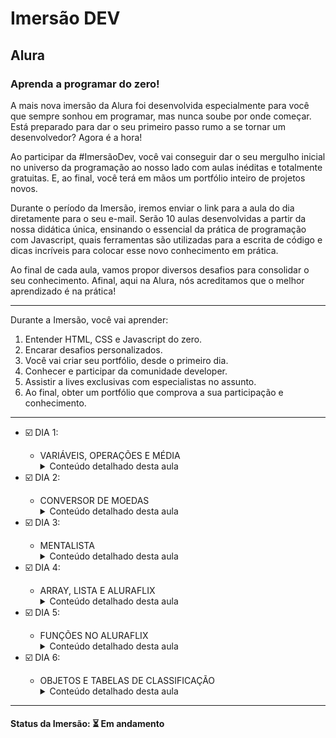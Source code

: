 <h1>Imersão DEV</h1>
<h2>Alura</h2>

<h3>Aprenda a programar do zero!</h3>

<p>A mais nova imersão da Alura foi desenvolvida especialmente para você que sempre sonhou em programar, mas nunca soube por onde começar. Está preparado para dar o seu primeiro passo rumo a se tornar um desenvolvedor? Agora é a hora!</p>

<p>Ao participar da #ImersãoDev, você vai conseguir dar o seu mergulho inicial no universo da programação ao nosso lado com aulas inéditas e totalmente gratuitas. E, ao final, você terá em mãos um portfólio inteiro de projetos novos.</p>

<p>Durante o período da Imersão, iremos enviar o link para a aula do dia diretamente para o seu e-mail. Serão 10 aulas desenvolvidas a partir da nossa didática única, ensinando o essencial da prática de programação com Javascript, quais ferramentas são utilizadas para a escrita de código e dicas incríveis para colocar esse novo conhecimento em prática.</p>

<p>Ao final de cada aula, vamos propor diversos desafios para consolidar o seu conhecimento. Afinal, aqui na Alura, nós acreditamos que o melhor aprendizado é na prática!</p>

<hr>

<p>Durante a Imersão, você vai aprender:</p>

<ol>
  <li>Entender HTML, CSS e Javascript do zero.</li>
  <li>Encarar desafios personalizados.</li>
  <li>Você vai criar seu portfólio, desde o primeiro dia.</li>
  <li>Conhecer e participar da comunidade developer.</li>
  <li>Assistir a lives exclusivas com especialistas no assunto.</li>
  <li>Ao final, obter um portfólio que comprova a sua participação e conhecimento.</li>
</ol>

<hr>

<ul>
  <li>☑️ DIA 1:</li> 
  <ul>
    <li>VARIÁVEIS, OPERAÇÕES E MÉDIA</li>
    <details>
      <summary>Conteúdo detalhado desta aula</summary>
        <p>
          <ul>
            <li>Entender as diferenças entre HTML, CSS e JavaScript;</li>
            <li>Variáveis, manipulação dos valores armazenados e a memória do computador;</li>
            <li>Tipos de variáveis, como texto e inteiro;</li>
            <li>Fixando a quantidade de casas decimais com a função toFixed();</li>
            <br>
            <strong>Desafios desta aula!</strong>
            <br>
            <br>
            <li>Dependendo da nota, mostrar se a aluna ou aluno foi aprovada(o) ou não</li>
            <li>Alterar o fundo da tela da maneira que achar mais legal</li>
            <li>Imprimir na própria página o resultado, ao invés do console</li>
            <li>Criar um conversor de temperaturas entre farenheit e celcius</li>
            <li>Colocar a conta inteira da média em apenas uma linha</li>
          </ul>
        </p>
    </details>
  </ul>

  <li>☑️ DIA 2:</li> 
  <ul>
    <li>CONVERSOR DE MOEDAS</li>
    <details>
      <summary>Conteúdo detalhado desta aula</summary>
        <p>
          <ul>
            <li>Interagir com usuário para receber os preços a serem convertidos;</li>
            <li>Criar a lógica para saber como converter;</li>
            <li>Utilizar funções que interagem com a tela;</li>
            <li>Exibir o resultado na tela com innerHTML;</li>
            <br>
            <strong>Desafios desta aula!</strong>
            <br>
            <br>
            <li>Adicionar outras moedas para converter.</li>
            <li>Conversor de quilômetros para anos luz e verificar o tempo que demora para ir de uma estrela para outra.</li>
            <li>Conversor de temperaturas entre farenheit, kelvin e celcius.</li>
            <li>Adicionar uma linha ao projeto desenvolvido para que apareça o valor em bitcoin.</li>
          </ul>
        </p>
    </details>
  </ul>

  <li>☑️ DIA 3:</li> 
  <ul>
    <li>MENTALISTA</li>
    <details>
      <summary>Conteúdo detalhado desta aula</summary>
        <p>
          <ul>
            <li>Realizar o fork do projeto com template inicial;</li>
            <li>Fazer testes utilizando console.log();</li>
            <li>Criar a lógica por trás do "chute" com if, else if e else;</li>
            <li>Utilizar a função Math.random() do JavaScript para gerar números aleatórios;</li>
            <br>
            <strong>Desafios desta aula!</strong>
            <br>
            <br>
            <li>Adicionar um número de tentativas para a pessoa tentar acertar e imprimir a resposta no final.</li>
            <li>Quando a pessoa errar, deixar na mensagem se o número chutado é maior ou menor que o número secreto.</li>
            <li>Pesquisar e aprender a diferença entre == e ===</li>
          </ul>
        </p>
    </details>
  </ul>

  <li>☑️ DIA 4:</li> 
  <ul>
    <li>ARRAY, LISTA E ALURAFLIX</li>
    <details>
      <summary>Conteúdo detalhado desta aula</summary>
        <p>
          <ul>
          <li>Criar uma primeira array de filmes usando a sintaxe [];</li>
          <li>Utilizar o método filmes.push("Nome Do Filme") para inserir um novo elemento na lista (ou seja, um novo filme na array);</li>
          <li>Descobrir a quantidade de elementos em uma array com o método array.length;</li>
          <li>Selecionar elementos de uma array utilizando a sintaxe array[número], lembrando sempre que o primeiro índice começa com zero, ou seja, array[0] para o primeiro elemento;</li>
          <li>Utilizar a instrução for para iterar, ou seja, percorrer todos os elementos de uma array;</li>
          <li>Criar uma array com imagens de pôsters de alguns filmes que gostamos;</li>
          <li>Montar a lógica do programa que vai iterar esta array de filmes e exibir cada um deles na tela, integrando o for do JavaScript com document.write().</li>
          <br>
          <strong>Desafios desta aula!</strong>
          <br>
          <br>
          <li>Escolher o seu tema preferido para adaptar ao nosso código, ou seja, ao invés de filmes pode ser uma lista de animes, HQ's, cursos, capas de jogos...</li>
          <li>Tentar implementar outras versões da estrutura de repetição que fizemos com for, como por exemplo com foreach ou while</li>
          <li>Criar uma condição para não adicionar filmes repetidos, caso eles já tenham sido adicionados anteriormente</li>
          <li>Criar um campo e botão para adicionar a imagem pela tela, e não direto no código</li>
          </ul>
        </p>
    </details>
  </ul>

  <li>☑️ DIA 5:</li> 
  <ul>
    <li>FUNÇÕES NO ALURAFLIX</li>
    <details>
      <summary>Conteúdo detalhado desta aula</summary>
        <p>
          <ul>
          <li>Sintaxe e criação de funções no JavaScript;</li>
          <li>Integrando funções criadas no JavaScript com o HTML que está sendo exibido na tela;</li>
          <li>Condicionando a execução (ou "chamada") de uma função a um clique em um botão na tela;</li>
          <li>Usando o JavaScript para acessar o que está sendo exibido na tela e pegar valores digitados pelo usuário com getElementById() e .value;</li>
          <li>Passar informações que as funções precisam para funcionar, através dos parâmetros;</li>
          <li>Utilizar o .endsWith() para verificar se um texto termina com determinados caracteres;</li>
          <li>Ver mais um exemplo de reatribuição de variável para "limpar" o texto do campo com "".</li>
          <br>
          <strong>Desafios desta aula!</strong>
          <br>
          <br>
          <li>Criar um botão para remover um filme na tela</li>
          <li>Além de colocar a imagem do filme, também adicionar o nome por meio de outro input</li>
          <li>Guardar todos os filmes adicionados em uma lista/array e percorrer essa lista toda vez que quiser imprimir ou remover o filme</li>
          <li>Conversor de moedas: criar funções para cada tipo de conversão e chamá-las dependendo do que você quiser fazer, podendo colocar inputs ou botões e quando clicar chamar cada função converteDolar(), converteReal(), converteEuro() e converteBitcoin(), por exemplo</li>
          </ul>
        </p>
    </details>
  </ul>

  <li>☑️ DIA 6:</li> 
  <ul>
    <li>OBJETOS E TABELAS DE CLASSIFICAÇÃO</li>
    <details>
      <summary>Conteúdo detalhado desta aula</summary>
        <p>
          <ul>
            <li>Remover o código estático do HTML;</li>
            <li>Criar um objeto no Javascript para cada jogador;</li>
            <li>Criar uma função que receba um objeto como parâmetro para calcular os pontos;</li>
            <li>Exibir o objeto na página HTML;</li>
            <li>Criar uma função para adicionar vitória, outra para adicionar empate e uma última para adicionar derrota;</li>
            <li>Recalcular os pontos quando vitória ou empate for adicionado.</li>
            <br>
            <strong>Desafios desta aula!</strong>
            <br>
            <br>
            <li>Fazer a lógica de quando houver um empate, obrigatoriamente deveria já ajustar como empate para os demais jogadores</li>
            <li>Validar se todos os pontos estão fazendo sentido, tanto o número de empates, quanto derrotas e vitórias com os demais jogadores (impossível haver mais vitórias que derrotas, por exemplo)</li>
            <li>Adicionar a imagem de cada jogador</li>
            <li>Criar um botão para zerar todos os pontos</li>
            <li>Criar um botão e inputs (campos de texto) para adicionar novos jogadores, com seus respectivos dados</li>
            <li>Utilizar seu jogo preferido para se basear na pontuação da sua tabela de classificação</li>
          </ul>
        </p>
    </details>
  </ul>
</ul>

<hr>

<h4><b>Status da Imersão:</b> ⏳ Em andamento</h4>
